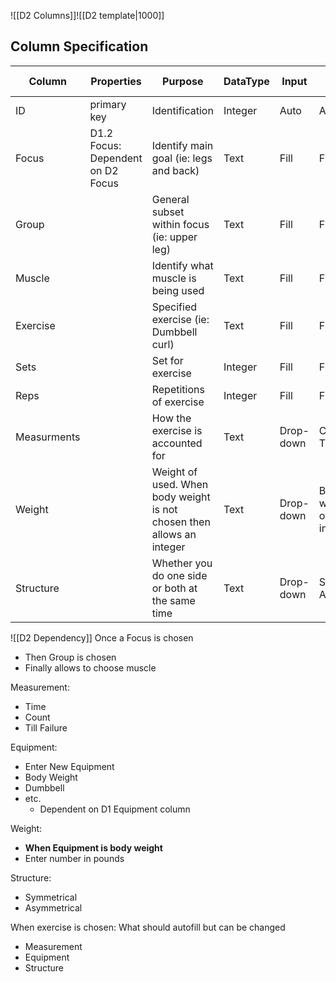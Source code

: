 ![[D2 Columns]]![[D2 template|1000]]

Column Specification
---

| **Column**  | Properties                        | Purpose                                                               | DataType | Input     | Possible Input                 |
| ----------- | --------------------------------- | --------------------------------------------------------------------- | -------- | --------- | ------------------------------ |
| ID          | primary key                       | Identification                                                        | Integer  | Auto      | Auto                           |
| Focus       | D1.2 Focus: Dependent on D2 Focus | Identify main goal (ie: legs and back)                                | Text     | Fill      | Fill                           |
| Group       |                                   | General subset within focus (ie: upper leg)                           | Text     | Fill      | Fill                           |
| Muscle      |                                   | Identify what muscle is being used                                    | Text     | Fill      | Fill                           |
| Exercise    |                                   | Specified exercise (ie: Dumbbell curl)                                | Text     | Fill      | Fill                           |
| Sets        |                                   | Set for exercise                                                      | Integer  | Fill      | Fill                           |
| Reps        |                                   | Repetitions of exercise                                               | Integer  | Fill      | Fill                           |
| Measurments |                                   | How the exercise is accounted for                                     | Text     | Drop-down | Count, Time                    |
| Weight      |                                   | Weight of used. When body weight is not chosen then allows an integer | Text     | Drop-down | Body weight, otherwise integer |
| Structure   |                                   | Whether you do one side or both at the same time                      | Text     | Drop-down | Symmetric, Asymmetric          |

![[D2 Dependency]]
Once a Focus is chosen
- Then Group is chosen
- Finally allows to choose muscle

Measurement:
- Time
- Count
- Till Failure

Equipment:
- Enter New Equipment
- Body Weight
- Dumbbell
- etc.
	- Dependent on D1 Equipment column

Weight:
- **When Equipment is body weight**
- Enter number in pounds

Structure:
- Symmetrical
- Asymmetrical 

When exercise is chosen:
What should autofill but can be changed
- Measurement
- Equipment
- Structure 